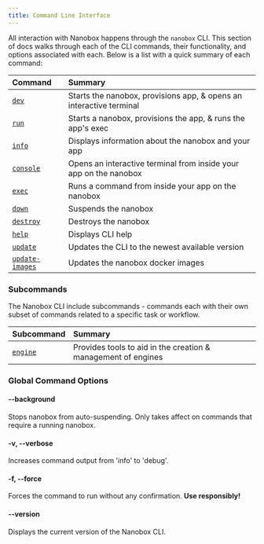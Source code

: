 ```yaml
---
title: Command Line Interface
---
```


All interaction with Nanobox happens through the `nanobox` CLI. This section of docs walks through each of the CLI commands, their functionality, and options associated with each. Below is a list with a quick summary of each command:

| Command                                | Summary                                                             |
| :------------------------------------- | :------------------------------------------------------------------ |
| [`dev`](/cli/dev/)                     | Starts the nanobox, provisions app, & opens an interactive terminal |
| [`run`](/cli/run/)                     | Starts a nanobox, provisions the app, & runs the app's exec         |
| [`info`](/cli/info/)                   | Displays information about the nanobox and your app                 |
| [`console`](/cli/console/)             | Opens an interactive terminal from inside your app on the nanobox   |
| [`exec`](/cli/exec/)                   | Runs a command from inside your app on the nanobox                  |
| [`down`](/cli/down/)                   | Suspends the nanobox                                                |
| [`destroy`](/cli/destroy/)             | Destroys the nanobox                                                |
| [`help`](/cli/help/)                   | Displays CLI help                                                   |
| [`update`](/cli/update/)               | Updates the CLI to the newest available version                     |
| [`update-images`](/cli/update-images/) | Updates the nanobox docker images                                   |

### Subcommands
The Nanobox CLI include subcommands - commands each with their own subset of commands related to a specific task or workflow.

| Subcommand               | Summary                                                       |
| :----------------------- | :------------------------------------------------------------ |
| [`engine`](/cli/engine/) | Provides tools to aid in the creation & management of engines |

### Global Command Options
#### --background
Stops nanobox from auto-suspending. Only takes affect on commands that require a running nanobox.

#### -v, --verbose
Increases command output from 'info' to 'debug'.

#### -f, --force
Forces the command to run without any confirmation. **Use responsibly!**

#### --version
Displays the current version of the Nanobox CLI.
